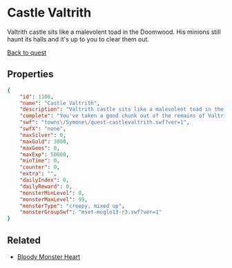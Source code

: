 # Castle Valtrith

Valtrith castle sits like a malevolent toad in the Doomwood. His minions still haunt its halls and it's up to you to clear them out.

[Back to quest](../quests.md)

## Properties

```json
{
    "id": 1108,
    "name": "Castle Valtrith",
    "description": "Valtrith castle sits like a malevolent toad in the Doomwood. His minions still haunt its halls and it's up to you to clear them out.",
    "complete": "You've taken a good chunk out of the remains of Valtrith's minions... who knows how many more are lurking though?",
    "swf": "towns\/Symone\/quest-castlevaltrith.swf?ver=1",
    "swfX": "none",
    "maxSilver": 0,
    "maxGold": 3000,
    "maxGems": 0,
    "maxExp": 50000,
    "minTime": 0,
    "counter": 0,
    "extra": "",
    "dailyIndex": 0,
    "dailyReward": 0,
    "monsterMinLevel": 0,
    "monsterMaxLevel": 99,
    "monsterType": "creepy, mixed up",
    "monsterGroupSwf": "mset-moglo13-r3.swf?ver=1"
}
```

## Related

- [Bloody Monster Heart](../items/10780-bloody-monster-heart.md)

